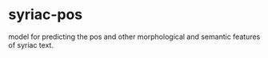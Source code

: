 # syriac-pos
model for predicting the pos and other morphological and semantic features of syriac text.
